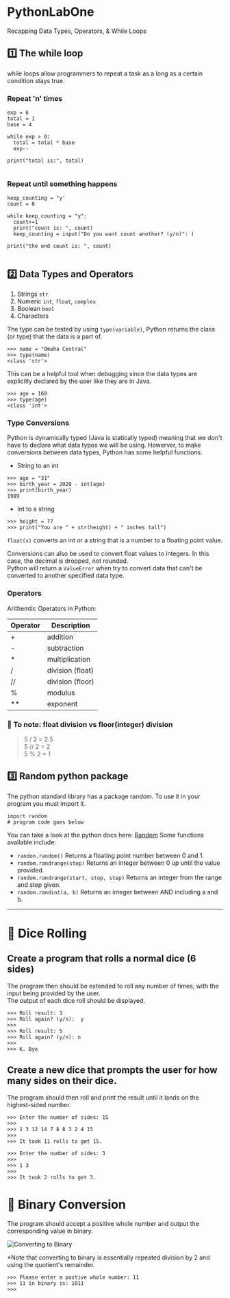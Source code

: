 # PythonLabOne
Recapping Data Types, Operators, & While Loops

## :one: The while loop
while loops allow programmers to repeat a task as a long as a certain condition stays true.  

### Repeat 'n' times
```
exp = 6
total = 1
base = 4

while exp > 0: 
  total = total * base
  exp--

print("total is:", total)
  
```

### Repeat until something happens
```
keep_counting = "y'
count = 0

while keep_counting = "y":
  count+=1
  print("count is: ", count)
  keep_counting = input("Do you want count another? (y/n)": )
  
print("the end count is: ", count)
  
```

## :two: Data Types and Operators 

1. Strings `str`
2. Numeric `int`, `float`, `complex`
3. Boolean `bool`
4. Characters

The type can be tested by using `type(variable)`, Python returns the class (or type) that the data is a part of. 
```
>>> name = "Omaha Central"
>>> type(name)
<class 'str'>
```

This can be a helpful tool when debugging since the data types are explicitly declared by the user like they are in Java. 
```
>>> age = 160
>>> type(age)
<class 'int'>
```
### Type Conversions
Python is dynamically typed (Java is statically typed) meaning that we don't have to declare what data types we will be using.  Howerver, to make conversions between data types, Python has some helpful functions.  

- String to an int
```
>>> age = "31"  
>>> birth_year = 2020 - int(age)
>>> print(birth_year)
1989 
```
- Int to a string
```
>>> height = 77
>>> print("You are " + str(height) + " inches tall")
```

`float(x)` converts an int or a string that is a number to a floating point value.  

Conversions can also be used to convert float values to integers. In this case, the decimal is dropped, not rounded.  
Python will return a `ValueError` when try to convert data that can't be converted to another specified data type.  

### Operators 
Arithemtic Operators in Python: 

| Operator    | Description |
| --- | --- |
| + | addition |
| - | subtraction |
| * | multiplication|
| / | division (float) |
| // | division (floor) | 
| % | modulus | 
| ** | exponent |

### :memo: To note: float division vs floor(integer) division
> 5 / 2 = 2.5  
> 5 // 2 = 2  
> 5 % 2 = 1  

## :three: Random python package
The python standard library has a package random.  To use it in your program you must import it.
```
import random
# program code goes below

```
You can take a look at the python docs here: [Random](https://docs.python.org/3/library/random.html)
Some functions available include:
- `randon.random()` Returns a floating point number between 0 and 1. 
- `random.randrange(stop)`  Returns an integer between 0 up until the value provided.  
- `random.randrange(start, stop, step)` Returns an integer from the range and step given.  
- `random.randint(a, b)`  Returns an integer between AND including a and b.  


---

# :floppy_disk: Dice Rolling


## Create a program that rolls a normal dice (6 sides)
The program then should be extended to roll any number of times, with the input being provided by the user.  
The output of each dice roll should be displayed.  

```
>>> Roll result: 3
>>> Roll again? (y/n):  y
>>> 
>>> Roll result: 5
>>> Roll again? (y/n): n
>>>
>>> K. Bye

```

## Create a new dice that prompts the user for how many sides on their dice.  
The program should then roll and print the result until it lands on the highest-sided number.  
```
>>> Enter the number of sides: 15
>>>
>>> 1 3 12 14 7 8 8 3 2 4 15 
>>>
>>> It took 11 rolls to get 15.  
```

```
>>> Enter the number of sides: 3
>>>
>>> 1 3
>>>
>>> It took 2 rolls to get 3.  
```

# :floppy_disk: Binary Conversion
The program should accept a positive whole number and output the corresponding value in binary.  

![Converting to Binary](https://media.geeksforgeeks.org/wp-content/uploads/decimal2binary.png)

*Note that converting to binary is essentially repeated division by 2 and using the quotient's remainder.  

```
>>> Please enter a postive whole number: 11  
>>> 11 in binary is: 1011
>>> 
```
